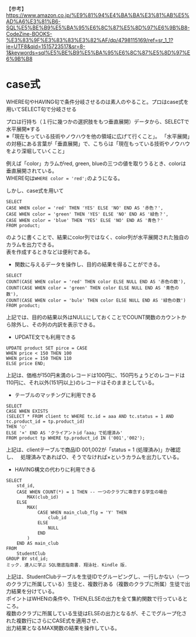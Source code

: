 【参考】https://www.amazon.co.jp/%E9%81%94%E4%BA%BA%E3%81%AB%E5%AD%A6%E3%81%B6-SQL%E5%BE%B9%E5%BA%95%E6%8C%87%E5%8D%97%E6%9B%B8-CodeZine-BOOKS-%E3%83%9F%E3%83%83%E3%82%AF/dp/4798115169/ref=sr_1_1?ie=UTF8&qid=1515723517&sr=8-1&keywords=sql%E5%BE%B9%E5%BA%95%E6%8C%87%E5%8D%97%E6%9B%B8  

# case式
WHERE句やHAVING句で条件分岐させるのは素人のやること。プロはcase式を用いてSELECT句で分岐させる  

プロは行持ち（１行に幾つかの選択肢をもつ垂直展開）データから、SELECTで水平展開※する  
※「現在もっている技術やノウハウを他の領域に広げて行くこと」。 「水平展開」の対極にある言葉が「垂直展開」で、こちらは「現在もっている技術やノウハウをより深堀していくこと」  


例えば「color」カラムがred, green, blueの三つの値を取りうるとき、colorは垂直展開されている。  
WHERE句は`WHERE color = 'red';`のようになる。  

しかし、case式を用いて
```
SELECT 
CASE WHEN color = 'red' THEN 'YES' ELSE 'NO' END AS '赤色？',
CASE WHEN color = 'green' THEN 'YES' ELSE 'NO' END AS '緑色？',
CASE WHEN color = 'blue' THEN 'YES' ELSE 'NO' END AS '青色？'
FROM product;
```
のように書くことで、結果にcolor列ではなく、color列が水平展開された独自のカラムを出力できる。  
表を作成するときなどは便利である。  

- 関数に与えるデータを操作し、目的の結果を得ることができる。  
```
SELECT 
COUNT(CASE WHEN color = 'red' THEN color ELSE NULL END AS '赤色の数'),
COUNT(CASE WHEN color = 'green' THEN color ELSE NULL END AS '青色の数'),
COUNT(CASE WHEN color = 'bule' THEN color ELSE NULL END AS '緑色の数')
FROM product;
```
上記では、目的の結果以外はNULLにしておくことでCOUNT関数のカウントから除外し、その列の内訳を表示できる。  

- UPDATE文でも利用できる
```
UPDATE product SET pirce = CASE
WHEN price < 150 THEN 100
WHEN price = 150 THEN 110
ELSE price END;
```
上記は、価格が150円未満のレコードは100円に、150円ちょうどのレコードは110円に、それ以外(151円以上)のレコードはそのままとしている。  

- テーブルのマッチングに利用できる
```
SELECT 
CASE WHEN EXISTS 
(SELECT * FROM client tc WHERE tc.id = aaa AND tc.status = 1 AND tc.product_id = tp.product_id)
THEN '○' 
ELSE '×' END AS 'クライアントid「aaa」で処理済み' 
FROM product tp WHERE tp.product_id IN ('001','002');
```
上記は、clientテーブルで商品ID 001,002が「status = 1 (処理済み)」か確認し、  
処理済みであれば○、そうでなければ×というカラムを出力している。

- HAVING構文の代わりに利用できる
```
SELECT
	std_id,
	CASE WHEN COUNT(*) = 1 THEN -- 一つのクラブに専念する学生の場合  
		MAX(club_id)
	ELSE 
		MAX(
			CASE WHEN main_club_flg = 'Y' THEN 
				club_id
			ELSE 
				NULL
			END
		)
	END AS main_club
FROM
	StudentClub 
GROUP BY std_id;
ミック. 達人に学ぶ SQL徹底指南書. 翔泳社. Kindle 版.
```
上記は、StudentClubテーブルを生徒IDでグルーピングし、一行しかない（一つのクラブに所属している）生徒と、複数行ある（複数のクラブに所属）生徒で出力結果を分けている。  
ポイントはWHENの条件や、THEN,ELSEの出力を全て集約関数で行っているところ。  
複数のクラブに所属している生徒はELSEの出力となるが、そこでグループ化された複数行にさらにCASE式を適用させ、  
出力結果となるMAX関数の結果を操作している。  


# 
